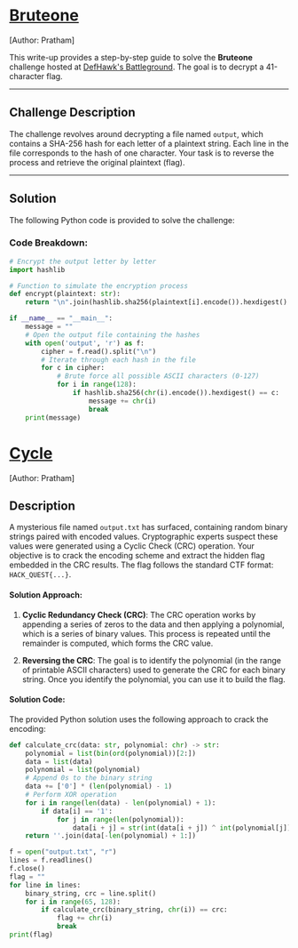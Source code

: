 # [Bruteone](https://defhawk.com/battleground/practice-lab/bruteone)
[Author: Pratham]

This write-up provides a step-by-step guide to solve the **Bruteone** challenge hosted at [DefHawk's Battleground](https://defhawk.com/battleground/practice-lab/bruteone). The goal is to decrypt a 41-character flag.

---

## **Challenge Description**

The challenge revolves around decrypting a file named `output`, which contains a SHA-256 hash for each letter of a plaintext string. Each line in the file corresponds to the hash of one character. Your task is to reverse the process and retrieve the original plaintext (flag).

---

## **Solution**

The following Python code is provided to solve the challenge:

### Code Breakdown:
```python
# Encrypt the output letter by letter
import hashlib

# Function to simulate the encryption process
def encrypt(plaintext: str):
    return "\n".join(hashlib.sha256(plaintext[i].encode()).hexdigest() for i in range(len(plaintext)))

if __name__ == "__main__":
    message = ""
    # Open the output file containing the hashes
    with open('output', 'r') as f:
        cipher = f.read().split("\n")
        # Iterate through each hash in the file
        for c in cipher:
            # Brute force all possible ASCII characters (0-127)
            for i in range(128):
                if hashlib.sha256(chr(i).encode()).hexdigest() == c:
                    message += chr(i)
                    break
    print(message)
```

# [Cycle](https://defhawk.com/battleground/practice-lab/cycle)
[Author: Pratham]

## Description

A mysterious file named `output.txt` has surfaced, containing random binary strings paired with encoded values. Cryptographic experts suspect these values were generated using a Cyclic Check (CRC) operation. Your objective is to crack the encoding scheme and extract the hidden flag embedded in the CRC results. The flag follows the standard CTF format: `HACK_QUEST{...}`.

#### Solution Approach:

1. **Cyclic Redundancy Check (CRC)**:
   The CRC operation works by appending a series of zeros to the data and then applying a polynomial, which is a series of binary values. This process is repeated until the remainder is computed, which forms the CRC value.

2. **Reversing the CRC**:
   The goal is to identify the polynomial (in the range of printable ASCII characters) used to generate the CRC for each binary string. Once you identify the polynomial, you can use it to build the flag.

#### Solution Code:

The provided Python solution uses the following approach to crack the encoding:

```python
def calculate_crc(data: str, polynomial: chr) -> str:
    polynomial = list(bin(ord(polynomial))[2:])
    data = list(data)
    polynomial = list(polynomial)
    # Append 0s to the binary string
    data += ['0'] * (len(polynomial) - 1)
    # Perform XOR operation
    for i in range(len(data) - len(polynomial) + 1):
        if data[i] == '1':
            for j in range(len(polynomial)):
                data[i + j] = str(int(data[i + j]) ^ int(polynomial[j]))
    return ''.join(data[-len(polynomial) + 1:])

f = open("output.txt", "r")
lines = f.readlines()
f.close()
flag = ""
for line in lines:
    binary_string, crc = line.split()
    for i in range(65, 128):
        if calculate_crc(binary_string, chr(i)) == crc:
            flag += chr(i)
            break
print(flag)
```
